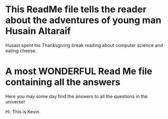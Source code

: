 
# This ReadMe file tells the reader about the adventures of young man Husain Altaraif

Husain spent his Thanksgiving break reading about computer science and eating cheese. 

# A most WONDERFUL Read Me file containing all the answers


Here you may some day find the answers to all the questions in the universe! 

Hi. This is Kevin. 



